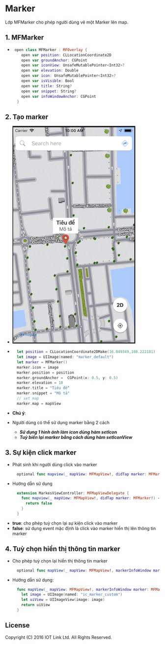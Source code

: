 # Marker
Lớp MFMarker cho phép người dùng vẽ một Marker lên map.


## 1. MFMarker

  - 
    ```swift
     open class MFMarker : MFOverlay {
        open var position: CLLocationCoordinate2D
        open var groundAnchor: CGPoint
        open var iconView: UnsafeMutablePointer<Int32>?
        open var elevation: Double
        open var icon: UnsafeMutablePointer<Int32>?
        open var isVisible: Bool
        open var title: String?
        open var snippet: String?
        open var infoWindowAnchor: CGPoint
      }
    ```

## 2. Tạo marker

  -  ![MAP4DSDK](../resources/3-marker.png) 
  
  - 
    ```swift
      let position = CLLocationCoordinate2DMake(16.049349,108.222181)
      let image = UIImage(named: "marker_default")
      let marker = MFMarker()
      marker.icon = image
      marker.position = position
      marker.groundAnchor =  CGPoint(x: 0.5, y: 0.5)
      marker.elevation = 10
      marker.title = "Tiêu đề"
      marker.snippet = "Mô tả"
      // set map
      marker.map = mapView
    ```
 - **Chú ý**:
 - Người dùng có thể sử dụng marker bằng 2 cách
   - ***Sử dụng 1 hình ảnh làm icon dùng hàm setIcon***
   - ***Tuỳ biến lại marker bằng cách dùng hàm setIconView***

## 3. Sự kiện click marker

  - Phát sinh khi người dùng click vào marker
    ```swift
      optional func mapview(_ mapView: MFMapView!, didTap marker: MFMarker!) -> Bool
    ```
  - Hướng dẫn sử dụng
    ```swift
      extension MarkesViewController: MFMapViewDelegate {
        func mapview(_ mapView: MFMapView!, didTap marker: MFMarker!) -> Bool {
          return false
        }  
      }
    ```
  - **true**: cho phép tuỳ chọn lại sự kiện click vào marker
  - **false**: sử dụng event mặc định là click vào marker hiển thị lên thông tin marker

## 4. Tuỳ chọn hiển thị thông tin marker

  - Cho phép tuỳ chọn lại hiển thị thông tin marker

    ```swift
      optional func mapView(_ mapView: MFMapView!, markerInfoWindow marker: MFMarker!) -> UIView!
    ```

  - Hướng dẫn sử dụng:

    ```swift
      func mapView(_ mapView: MFMapView!, markerInfoWindow marker: MFMarker!) -> UIView! {
        let image = UIImage(named: "ic_marker_custom")
        let uiView = UIImageView(image: image)
        return uiView
      }
    ```


License
-------

Copyright (C) 2016 IOT Link Ltd. All Rights Reserved.